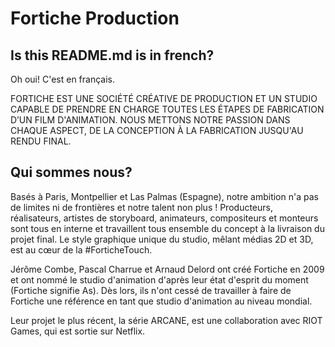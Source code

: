 # Fortiche Production

## Is this README.md is in french?

Oh oui! C'est en français.

FORTICHE EST UNE SOCIÉTÉ CRÉATIVE DE PRODUCTION ET UN STUDIO CAPABLE DE PRENDRE EN CHARGE TOUTES LES ÉTAPES DE
FABRICATION D’UN FILM D'ANIMATION. NOUS METTONS NOTRE PASSION DANS CHAQUE ASPECT, DE LA CONCEPTION À LA
FABRICATION JUSQU'AU RENDU FINAL.

## Qui sommes nous?

Basés à Paris, Montpellier et Las Palmas (Espagne), notre ambition n'a pas de limites ni de frontières et notre talent non plus ! Producteurs, réalisateurs, artistes de storyboard, animateurs, compositeurs et monteurs sont tous en interne et travaillent tous ensemble du concept à la livraison du projet final. Le style graphique unique du studio, mêlant médias 2D et 3D, est au cœur de la #ForticheTouch.

Jérôme Combe, Pascal Charrue et Arnaud Delord ont créé Fortiche en 2009 et ont nommé le studio d'animation d'après leur état d'esprit du moment (Fortiche signifie As). Dès lors, ils n'ont cessé de travailler à faire de Fortiche une référence en tant que studio d'animation au niveau mondial.

Leur projet le plus récent, la série ARCANE, est une collaboration avec RIOT Games, qui est sortie sur Netflix.
